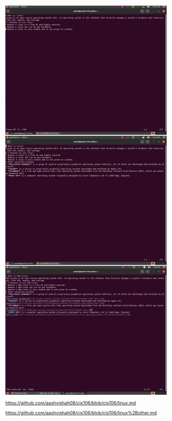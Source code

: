 ![linux.md](../imgs/lab6.5(linux.md).png)
![other+linux.md](../imgs/lab6.3(other.md).png)
![GNU-lINUX.MD](../imgs/lab6.4(gnulinux.md).png)

https://github.com/aashvishah08/cis106/blob/cis106/linux.md

https://github.com/aashvishah08/cis106/blob/cis106/linux%2Bother.md

